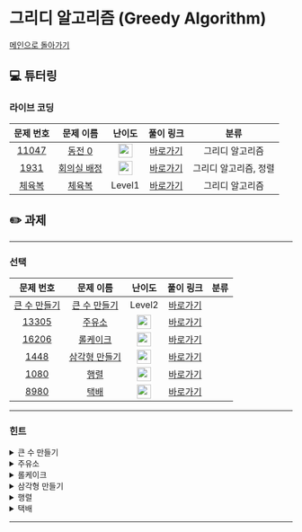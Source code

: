 # 그리디 알고리즘 (Greedy Algorithm)

[메인으로 돌아가기](https://github.com/Altu-Bitu/Notice)

## 💻 튜터링

### 라이브 코딩

|문제 번호|문제 이름|난이도|풀이 링크|분류|
| :-----: | :-----: | :-----: | :-----: | :-----: |
|<a href="https://www.acmicpc.net/problem/11047" target="_blank">11047</a>|<a href="https://www.acmicpc.net/problem/11047" target="_blank">동전 0</a>|<img height="25px" width="25px" src="https://static.solved.ac/tier_small/9.svg"/>|[바로가기](https://github.com/Altu-Bitu/Notice/blob/main/10%EC%9B%94%201%EC%9D%BC%20-%20%EA%B7%B8%EB%A6%AC%EB%94%94%20%EC%95%8C%EA%B3%A0%EB%A6%AC%EC%A6%98/%EB%9D%BC%EC%9D%B4%EB%B8%8C%20%EC%BD%94%EB%94%A9/11047.cpp)|그리디 알고리즘|
|<a href="https://www.acmicpc.net/problem/1931" target="_blank">1931</a>|<a href="https://www.acmicpc.net/problem/1931" target="_blank">회의실 배정</a>|<img height="25px" width="25px" src="https://static.solved.ac/tier_small/9.svg"/>|[바로가기](https://github.com/Altu-Bitu/Notice/blob/main/10%EC%9B%94%201%EC%9D%BC%20-%20%EA%B7%B8%EB%A6%AC%EB%94%94%20%EC%95%8C%EA%B3%A0%EB%A6%AC%EC%A6%98/%EB%9D%BC%EC%9D%B4%EB%B8%8C%20%EC%BD%94%EB%94%A9/1931.cpp)|그리디 알고리즘, 정렬|
|<a href="https://programmers.co.kr/learn/courses/30/lessons/42862" target="_blank">체육복</a>|<a href="https://programmers.co.kr/learn/courses/30/lessons/42862" target="_blank">체육복</a>|Level1|[바로가기](https://github.com/Altu-Bitu/Notice/blob/main/10%EC%9B%94%201%EC%9D%BC%20-%20%EA%B7%B8%EB%A6%AC%EB%94%94%20%EC%95%8C%EA%B3%A0%EB%A6%AC%EC%A6%98/%EB%9D%BC%EC%9D%B4%EB%B8%8C%20%EC%BD%94%EB%94%A9/gymsuit.cpp)|그리디 알고리즘|


## ✏️ 과제

---

### 선택

|문제 번호|문제 이름|난이도|풀이 링크|분류|
| :-----: | :-----: | :-----: | :-----: | :-----: |
|<a href="https://programmers.co.kr/learn/courses/30/lessons/42883" target="_blank">큰 수 만들기</a>|<a href="https://programmers.co.kr/learn/courses/30/lessons/42883" target="_blank">큰 수 만들기</a>|Level2|[바로가기]()||
|<a href="https://www.acmicpc.net/problem/13305" target="_blank">13305</a>|<a href="https://www.acmicpc.net/problem/13305" target="_blank">주유소</a>|<img height="25px" width="25px" src="https://static.solved.ac/tier_small/7.svg"/>|[바로가기]()||
|<a href="https://www.acmicpc.net/problem/16206" target="_blank">16206</a>|<a href="https://www.acmicpc.net/problem/16206" target="_blank">롤케이크</a>|<img height="25px" width="25px" src="https://static.solved.ac/tier_small/10.svg"/>|[바로가기]()||
|<a href="https://www.acmicpc.net/problem/1448" target="_blank">1448</a>|<a href="https://www.acmicpc.net/problem/1448" target="_blank">삼각형 만들기</a>|<img height="25px" width="25px" src="https://static.solved.ac/tier_small/8.svg"/>|[바로가기]()||
|<a href="https://www.acmicpc.net/problem/1080" target="_blank">1080</a>|<a href="https://www.acmicpc.net/problem/1080" target="_blank">행렬</a>|<img height="25px" width="25px" src="https://static.solved.ac/tier_small/9.svg"/>|[바로가기]()||
|<a href="https://www.acmicpc.net/problem/8980" target="_blank">8980</a>|<a href="https://www.acmicpc.net/problem/8980" target="_blank">택배</a>|<img height="25px" width="25px" src="https://static.solved.ac/tier_small/13.svg"/>|[바로가기]()||

---

### 힌트

<details>
<summary>큰 수 만들기</summary>
<div markdown="1">
&nbsp;&nbsp;&nbsp;&nbsp;수를 제거하는 게 아닌, 수를 만들어가는 걸로 생각해볼까요? 제거한 길이만큼 어느 수를 선택해야 가장 큰 수가 될지 생각해보아요.
</div>
</details>

<details>
<summary>주유소</summary>
<div markdown="1">
&nbsp;&nbsp;&nbsp;&nbsp;주유소와 차를 연결하는 아주 긴 호스가 있다고 가정해볼까요?
</div>
</details>

<details>
<summary>롤케이크</summary>
<div markdown="1">
&nbsp;&nbsp;&nbsp;&nbsp;우선 길이가 10보다 큰 경우만 자르는 걸 생각하면 될 것 같아요. 그 중에서 무엇을 먼저 잘라야 길이가 10인 롤케이크가 최대가 될까요? 예를 들어 한 번 자르기가 가능할 때 15와 20 둘 중 무엇을 잘라야하죠?
</div>
</details>

<details>
<summary>삼각형 만들기</summary>
<div markdown="1">
&nbsp;&nbsp;&nbsp;&nbsp;세 변의 길이의 합이 최대가 되는 경우는 말 그대로 생각해주시면 돼요! 단, 삼각형이 되는지 체크하는 게 중요하죠.
</div>
</details>

<details>
<summary>행렬</summary>
<div markdown="1">
&nbsp;&nbsp;&nbsp;&nbsp;그리디로 푸는 문제라는 걸 가정하고 생각해볼까요? 현재의 최선은, 두 행렬의 문자가 다를 경우 바로 바꿔주는 것이죠.
</div>
</details>

<details>
<summary>택배</summary>
<div markdown="1">
&nbsp;&nbsp;&nbsp;&nbsp;박스는 '일부'만 실어도 괜찮네요! 트럭의 용량을 충분히 확보하려면 어떤 박스를 먼저 실어야 할까요? 그리고 현재 운반하는 박스의 양이 얼만지 어떻게 관리하면 좋을까요?
</div>
</details>


---
